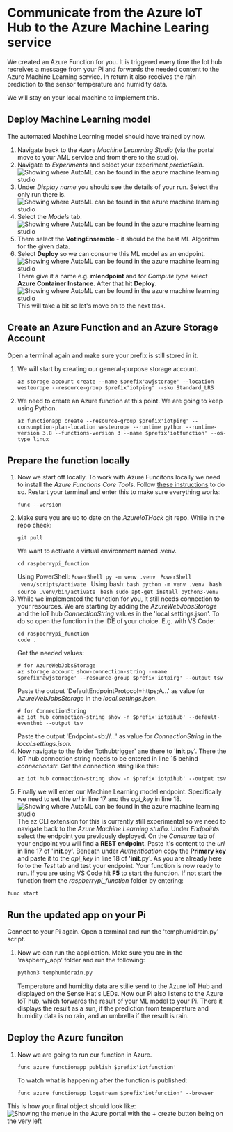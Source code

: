 # Communicate from the Azure IoT Hub to the Azure Machine Learing service

We created an Azure Function for you. It is triggered every time the Iot hub recreives a message from your Pi and forwards the needed content to the Azure Machine Learning service. In return it also receives the rain prediction to the sensor temperature and humidity data.

We will stay on your local machine to implement this.

## Deploy Machine Learning model
The automated Machine Learning model should have trained by now. 
1. Navigate back to the *Azure Machine Leanrning Studio* (via the portal move to your AML service and from there to the studio).
1. Navigate to *Experiments* and select your experiment *predictRain*.
    ![Showing where AutoML can be found in the azure machine learning studio](/images/04experiments.png) <br>
1. Under *Display name* you should see the details of your run. Select the only run there is.
    ![Showing where AutoML can be found in the azure machine learning studio](/images/04model.png) <br>
1. Select the *Models* tab.
    ![Showing where AutoML can be found in the azure machine learning studio](/images/04modeltap.png) <br>
1. There select the **VotingEnsemble** - it should be the best ML Algorithm for the given data.
1. Select **Deploy** so we can consume this ML model as an endpoint. 
    ![Showing where AutoML can be found in the azure machine learning studio](/images/04deploy.png) <br>
    There give it a name e.g. **mlendpoint** and for *Compute type* select **Azure Container Instance**. After that hit **Deploy**. 
    ![Showing where AutoML can be found in the azure machine learning studio](/images/04deploy2.png) <br>
This will take a bit so let's move on to the next task.


## Create an Azure Function and an Azure Storage Account
Open a terminal again and make sure your prefix is still stored in it.
1. We will start by creating our general-purpose storage account.
    ```shell
    az storage account create --name $prefix'awjstorage' --location westeurope --resource-group $prefix'iotpirg' --sku Standard_LRS
    ```
1. We need to create an Azure function at this point. We are going to keep using Python.
    ```shell
    az functionapp create --resource-group $prefix'iotpirg' --consumption-plan-location westeurope --runtime python --runtime-version 3.8 --functions-version 3 --name $prefix'iotfunction' --os-type linux
    ```

## Prepare the function locally
1. Now we start off locally. To work with Azure Funcitons locally we need to install the *Azure Functions Core Tools*. Follow [these instructions](https://docs.microsoft.com/en-us/azure/azure-functions/functions-run-local?tabs=v3%2Cwindows%2Ccsharp%2Cportal%2Cbash%2Ckeda#v2) to do so.
    Restart your terminal and enter this to make sure everything works:
    ```shell
    func --version
    ```
1. Make sure you are uo to date on the *AzureIoTHack* git repo. While in the repo check:
    ```shell
    git pull
    ```
    We want to activate a virtual environment named .venv.
    ```shell
    cd raspberrypi_function
    ```
    Using PowerShell:
        ```PowerShell
        py -m venv .venv
        ```
        ```PowerShell
        .venv/scripts/activate
        ```
    Using bash:
        ```bash
        python -m venv .venv
        ```
        ```bash
        source .venv/bin/activate
        ```
        ```bash
        sudo apt-get install python3-venv
        ```
1. While we implemented the function for you, it still needs connection to your resources. We are starting by adding the *AzureWebJobsStorage* and the IoT hub *ConnectionString* values in the 'local.settings.json'. To do so open the function in the IDE of your choice. E.g. with VS Code:
    ```shell
    cd raspberrypi_function
    code .
    ```
    Get the needed values:
    ```shell
    # for AzureWebJobsStorage
    az storage account show-connection-string --name $prefix'awjstorage' --resource-group $prefix'iotpirg' --output tsv
    ```
    Paste the output 'DefaultEndpointProtocol=https;A...' as value for *AzureWebJobsStorage* in the *local.settings.json*.
    ```shell
    # for ConnectionString
    az iot hub connection-string show -n $prefix'iotpihub' --default-eventhub --output tsv
    ```
    Paste the output 'Endpoint=sb://...' as value for *ConnectionString* in the *local.settings.json*.
1. Now navigate to the folder 'iothubtrigger' ane there to '__init__.py'. There the IoT hub connection string needs to be entered in line 15 behind *connectionstr*.
    Get the connection string like this:
    ```shell
    az iot hub connection-string show -n $prefix'iotpihub' --output tsv
    ```
1. Finally we will enter our Machine Learning model endpoint.
    Specifically we need to set the *url* in line 17 and the *api_key* in line 18.
    ![Showing where AutoML can be found in the azure machine learning studio](/images/04basics.png) <br>
    The az CLI extension for this is currently still experimental so we need to navigate back to the *Azure Machine Learning studio*.
    Under *Endpoints* select the endpoint you previously deployed.
    On the *Consume* tab of your endpoint you will find a **REST endpoint**. Paste it's content to the *url* in line 17 of '__init__.py'.
    Beneath under *Authentication* copy the **Primary key** and paste it to the *api_key* in line 18 of '__init__.py'.
    As you are already here fo to the *Test* tab and test your endpoint.
Your function is now ready to run. If you are using VS Code hit **F5** to start the function. If not start the function from the *raspberrypi_function* folder by entering:
```shell
func start
```

## Run the updated app on your Pi
Connect to your Pi again. Open a terminal and run the 'temphumidrain.py' script.
1. Now we can run the application. Make sure you are in the 'raspberry_app' folder and run the following:
    ```bash
    python3 temphumidrain.py 
    ```
    Temperature and humidity data are stille send to the Azure IoT Hub and displayed on the Sense Hat's LEDs.
    Now our Pi also listens to the Azure IoT hub, which forwards the result of your ML model to your Pi. There it displays the result as a sun, if the prediction from temperature and humidity data is no rain, and an umbrella if the result is rain.

## Deploy the Azure funciton
1. Now we are going to run our function in Azure.
    ```shell
    func azure functionapp publish $prefix'iotfunction'
    ```
    To watch what is happening after the function is published:
    ```shell
    func azure functionapp logstream $prefix'iotfunction' --browser
    ```

This is how your final object should look like:
![Showing the menue in the Azure portal with the + create button being on the very left](/images/architecture.png)


